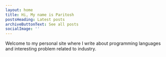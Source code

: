 ```yaml
---
layout: home
title: Hi, My name is Paritosh
postsHeading: Latest posts
archiveButtonText: See all posts
socialImage: ''
---
```

Welcome to my personal site where I write about programming languages and interesting problem related to industry.

